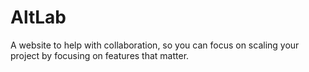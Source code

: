 # AltLab
A website to help with collaboration, so you can focus on scaling your project by focusing on features that matter.